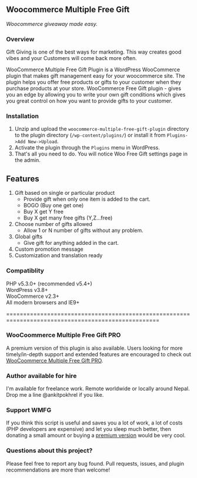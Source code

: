 ## Woocommerce Multiple Free Gift

_Woocommerce giveaway made easy._

### Overview
Gift Giving is one of the best ways for marketing. This way creates good vibes and your Customers will come back more often.  

WooCommerce Multiple Free Gift Plugin is a WordPress WooCommerce plugin that makes gift management easy for your woocommerce site. The plugin helps you offer free products or gifts to your customer when they purchase products at your store. WooCommerce Free Gift plugin - gives you an edge by allowing you to write your own gift conditions which gives you great control on how you want to provide gifts to your customer.

### Installation
1. Unzip and upload the `woocommerce-multiple-free-gift-plugin` directory to the plugin directory (`/wp-content/plugins/`) or install it from `Plugins->Add New->Upload`.  
2. Activate the plugin through the `Plugins` menu in WordPress.  
3. That's all you need to do. You will notice Woo Free Gift settings page in the admin.  

## Features
1. Gift based on single or particular product
    - Provide gift when only one item is added to the cart.  
    - BOGO (Buy one get one)  
    - Buy X get Y free  
    - Buy X get many free gifts (Y,Z...free)  
2. Choose number of gifts allowed
	- Allow 1 or N number of gifts without any problem.
3. Global gifts
	- Give gift for anything added in the cart.
4. Custom promotion message
5. Customization and translation ready

### Compatiblity
PHP v5.3.0+ (recommended v5.4+)  
WordPress v3.8+  
WooCommerce v2.3+  
All modern browsers and IE9+  

===================================================================================================

### WooCoommerce Multiple Free Gift PRO
A premium version of this plugin is also available. Users looking for more timely/in-depth support and extended features are encouraged to check out [WooCoommerce Multiple Free Gift PRO](http://ankitpokhrel.com.np/blog/downloads/woocommerce-multiple-free-gift-plugin-pro/).

### Author available for hire
I'm available for freelance work. Remote worldwide or locally around Nepal. Drop me a line @ankitpokhrel if you like.

### Support WMFG
If you think this script is useful and saves you a lot of work, a lot of costs (PHP developers are expensive) and let you sleep much better, then donating a small amount or buying a [premium version](http://ankitpokhrel.com.np/blog/downloads/woocommerce-multiple-free-gift-plugin-pro/) would be very cool.

### Questions about this project?
Please feel free to report any bug found. Pull requests, issues, and plugin recommendations are more than welcome!
